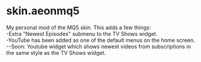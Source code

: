 skin.aeonmq5
============

My personal mod of the MQ5 skin.  This adds a few things:<br/>
-Extra "Newest Episodes" submenu to the TV Shows widget.<br/>
-YouTube has been added as one of the default menus on the home screen.<br/>
--Soon: Youtube widget which shows newest videos from subscriptions in the same style as the TV Shows widget.<br/>

